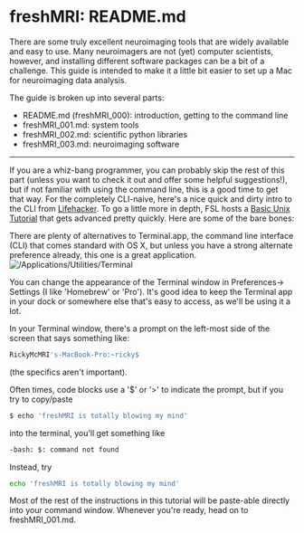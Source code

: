 freshMRI: README.md
==========

There are some truly excellent neuroimaging tools that are widely available and easy to use. Many neuroimagers are not (yet) computer scientists, however, and installing different software packages can be a bit of a challenge. This guide is intended to make it a little bit easier to set up a Mac for neuroimaging data analysis.

The guide is broken up into several parts:
+ README.md (freshMRI_000): introduction, getting to the command line
+ freshMRI_001.md: system tools
+ freshMRI_002.md: scientific python libraries
+ freshMRI_003.md: neuroimaging software

----------
  If you are a whiz-bang programmer, you can probably skip the rest of this part (unless you want to check it out and offer some helpful suggestions!), but if not familiar with using the command line, this is a good time to get that way. For the completely CLI-naive, here's a nice quick and dirty intro to the CLI from [Lifehacker](http://lifehacker.com/5633909/who-needs-a-mouse-learn-to-use-the-command-line-for-almost-anything). To go a little more in depth, FSL hosts a [Basic Unix Tutorial](http://fsl.fmrib.ox.ac.uk/fslcourse/unix_intro/) that gets advanced pretty quickly. Here are some of the bare bones:

There are plenty of alternatives to Terminal.app, the command line interface (CLI) that comes standard with OS X, but unless you have a strong alternate preference already, this one is a great application.
![/Applications/Utilities/Terminal](https://github.com/wem3/freshMRI/raw/master/images/Terminal_Finder.png "Navigate to /Applications/Utilities/Terminal in Finder")

You can change the appearance of the Terminal window in Preferences-> Settings (I like 'Homebrew' or 'Pro'). It's good idea to keep the Terminal app in your dock or somewhere else that's easy to access, as we'll be using it a lot.

In your Terminal window, there's a prompt on the left-most side of the screen that says something like:
```bash
RickyMcMRI's-MacBook-Pro:~ricky$
```
(the specifics aren't important).

Often times, code blocks use a '$' or '>' to indicate the prompt, but if you try to copy/paste
```bash
$ echo 'freshMRI is totally blowing my mind'
```
into the terminal, you'll get something like
```bash
-bash: $: command not found
```
Instead, try
```bash
echo 'freshMRI is totally blowing my mind'
```
Most of the rest of the instructions in this tutorial will be paste-able directly into your command window. Whenever you're ready, head on to freshMRI_001.md.
